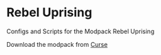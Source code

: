 # Rebel Uprising
Configs and Scripts for the Modpack Rebel Uprising

Download the modpack from [Curse](http://minecraft.curseforge.com/projects/rebel-uprising)
